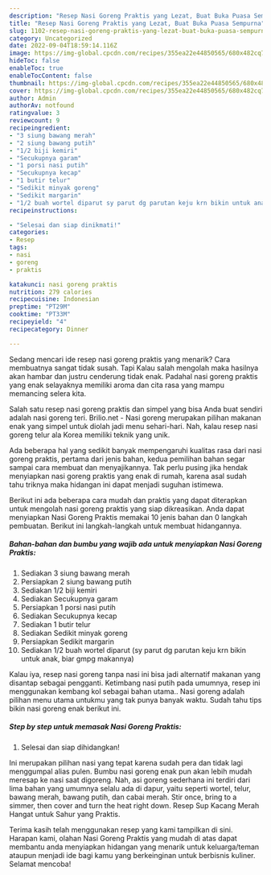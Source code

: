 ```yaml
---
description: "Resep Nasi Goreng Praktis yang Lezat, Buat Buka Puasa Sempurna"
title: "Resep Nasi Goreng Praktis yang Lezat, Buat Buka Puasa Sempurna"
slug: 1102-resep-nasi-goreng-praktis-yang-lezat-buat-buka-puasa-sempurna
category: Uncategorized
date: 2022-09-04T18:59:14.116Z
image: https://img-global.cpcdn.com/recipes/355ea22e44850565/680x482cq70/nasi-goreng-praktis-foto-resep-utama.jpg
hideToc: false
enableToc: true
enableTocContent: false
thumbnail: https://img-global.cpcdn.com/recipes/355ea22e44850565/680x482cq70/nasi-goreng-praktis-foto-resep-utama.jpg
cover: https://img-global.cpcdn.com/recipes/355ea22e44850565/680x482cq70/nasi-goreng-praktis-foto-resep-utama.jpg
author: Admin
authorAv: notfound
ratingvalue: 3
reviewcount: 9
recipeingredient:
- "3 siung bawang merah"
- "2 siung bawang putih"
- "1/2 biji kemiri"
- "Secukupnya garam"
- "1 porsi nasi putih"
- "Secukupnya kecap"
- "1 butir telur"
- "Sedikit minyak goreng"
- "Sedikit margarin"
- "1/2 buah wortel diparut sy parut dg parutan keju krn bikin untuk anak biar gmpg makannya"
recipeinstructions:

- "Selesai dan siap dinikmati!"
categories:
- Resep
tags:
- nasi
- goreng
- praktis

katakunci: nasi goreng praktis 
nutrition: 279 calories
recipecuisine: Indonesian
preptime: "PT29M"
cooktime: "PT33M"
recipeyield: "4"
recipecategory: Dinner

---
```



Sedang mencari ide resep nasi goreng praktis yang menarik? Cara membuatnya sangat tidak susah. Tapi Kalau salah mengolah maka hasilnya akan hambar dan justru cenderung tidak enak. Padahal nasi goreng praktis yang enak selayaknya memiliki aroma dan cita rasa yang mampu memancing selera kita.


Salah satu resep nasi goreng praktis dan simpel yang bisa Anda buat sendiri adalah nasi goreng teri. Brilio.net - Nasi goreng merupakan pilihan makanan enak yang simpel untuk diolah jadi menu sehari-hari. Nah, kalau resep nasi goreng telur ala Korea memiliki teknik yang unik.

Ada beberapa hal yang sedikit banyak mempengaruhi kualitas rasa dari nasi goreng praktis, pertama dari jenis bahan, kedua pemilihan bahan segar sampai cara membuat dan menyajikannya. Tak perlu pusing jika hendak menyiapkan nasi goreng praktis yang enak di rumah, karena asal sudah tahu triknya maka hidangan ini dapat menjadi suguhan istimewa.


Berikut ini ada beberapa cara mudah dan praktis yang dapat diterapkan untuk mengolah nasi goreng praktis yang siap dikreasikan. Anda dapat menyiapkan Nasi Goreng Praktis memakai 10 jenis bahan dan 0 langkah pembuatan. Berikut ini langkah-langkah untuk membuat hidangannya.

<!--inarticleads1-->

##### Bahan-bahan dan bumbu yang wajib ada untuk menyiapkan Nasi Goreng Praktis:

1. Sediakan 3 siung bawang merah
1. Persiapkan 2 siung bawang putih
1. Sediakan 1/2 biji kemiri
1. Sediakan Secukupnya garam
1. Persiapkan 1 porsi nasi putih
1. Sediakan Secukupnya kecap
1. Sediakan 1 butir telur
1. Sediakan Sedikit minyak goreng
1. Persiapkan Sedikit margarin
1. Sediakan 1/2 buah wortel diparut (sy parut dg parutan keju krn bikin untuk anak, biar gmpg makannya)


Kalau iya, resep nasi goreng tanpa nasi ini bisa jadi alternatif makanan yang disantap sebagai pengganti. Ketimbang nasi putih pada umumnya, resep ini menggunakan kembang kol sebagai bahan utama.. Nasi goreng adalah pilihan menu utama untukmu yang tak punya banyak waktu. Sudah tahu tips bikin nasi goreng enak berikut ini. 

<!--inarticleads2-->

##### Step by step untuk memasak Nasi Goreng Praktis:


1. Selesai dan siap dihidangkan!

Ini merupakan pilihan nasi yang tepat karena sudah pera dan tidak lagi menggumpal alias pulen. Bumbu nasi goreng enak pun akan lebih mudah meresap ke nasi saat digoreng. Nah, asi goreng sederhana ini terdiri dari lima bahan yang umumnya selalu ada di dapur, yaitu seperti wortel, telur, bawang merah, bawang putih, dan cabai merah. Stir once, bring to a simmer, then cover and turn the heat right down. Resep Sup Kacang Merah Hangat untuk Sahur yang Praktis. 

Terima kasih telah menggunakan resep yang kami tampilkan di sini. Harapan kami, olahan Nasi Goreng Praktis yang mudah di atas dapat membantu anda menyiapkan hidangan yang menarik untuk keluarga/teman ataupun menjadi ide bagi kamu yang berkeinginan untuk berbisnis kuliner. Selamat mencoba!
